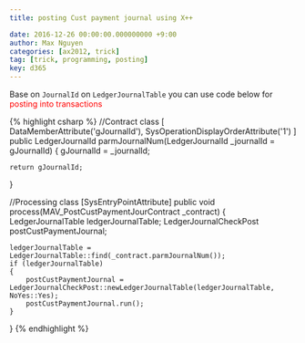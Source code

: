 ```yaml
---
title: posting Cust payment journal using X++

date: 2016-12-26 00:00:00.000000000 +9:00
author: Max Nguyen
categories: [ax2012, trick]
tag: [trick, programming, posting]
key: d365
---
```


Base on `JournalId` on `LedgerJournalTable` you can use code below for <span style="color: red">posting into transactions</span>

{% highlight csharp %}
//Contract class
[
    DataMemberAttribute('gJournalId'),
    SysOperationDisplayOrderAttribute('1')
]
public LedgerJournalId parmJournalNum(LedgerJournalId _journalId = gJournalId)
{
    gJournalId = _journalId;

    return gJournalId;
}

//Processing class
[SysEntryPointAttribute]
public void process(MAV_PostCustPaymentJourContract _contract)
{
    LedgerJournalTable      ledgerJournalTable;
    LedgerJournalCheckPost  postCustPaymentJournal;

    ledgerJournalTable = LedgerJournalTable::find(_contract.parmJournalNum());
    if (ledgerJournalTable)
    {
        postCustPaymentJournal = LedgerJournalCheckPost::newLedgerJournalTable(ledgerJournalTable, NoYes::Yes);
        postCustPaymentJournal.run();
    }
}
{% endhighlight %}